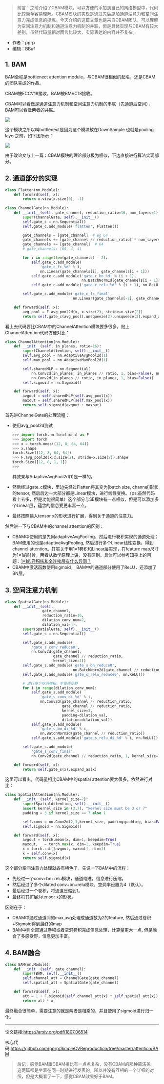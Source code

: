 > 前言：之前介绍了CBAM模块，可以方便的添加到自己的网络模型中，代码比较简单容易理解。CBAM模块的实现是通过先后施加通道注意力和空间注意力完成信息的提炼。今天介绍的这篇文章也是来自CBAM团队，可以理解为空间注意力机制和通道注意力机制的并联，但是具体实现与CBAM有较大差别，虽然代码量相对而言比较大，实际表达的内容并不复杂。

- 作者：pprp
- 编辑：BBuf

## 1. BAM

BAM全程是bottlenect attention module，与CBAM很相似的起名，还是CBAM的团队完成的作品。

CBAM被ECCV18接收，BAM被BMVC18接收。

CBAM可以看做是通道注意力机制和空间注意力机制的串联（先通道后空间），BAM可以看做两者的并联。

![](https://img-blog.csdnimg.cn/20200103194503616.png?x-oss-process=image/watermark,type_ZmFuZ3poZW5naGVpdGk,shadow_10,text_aHR0cHM6Ly9ibG9nLmNzZG4ubmV0L0REX1BQX0pK,size_16,color_FFFFFF,t_70)

这个模块之所以叫bottlenect是因为这个模块放在DownSample 也就是pooling layer之前，如下图所示：

![](https://img-blog.csdnimg.cn/20200103195320299.png?x-oss-process=image/watermark,type_ZmFuZ3poZW5naGVpdGk,shadow_10,text_aHR0cHM6Ly9ibG9nLmNzZG4ubmV0L0REX1BQX0pK,size_16,color_FFFFFF,t_70)

由于改论文与上一篇：CBAM模块的理论部分极为相似，下边直接进行算法实现部分。

## 2. 通道部分的实现

```python
class Flatten(nn.Module):
    def forward(self, x):
        return x.view(x.size(0), -1)
    
class ChannelGate(nn.Module):
    def __init__(self, gate_channel, reduction_ratio=16, num_layers=1):
        super(ChannelGate, self).__init__()
        self.gate_c = nn.Sequential()
        self.gate_c.add_module('flatten', Flatten())

        gate_channels = [gate_channel]  # eg 64
        gate_channels += [gate_channel // reduction_ratio] * num_layers  # eg 4
        gate_channels += [gate_channel]  # 64
        # gate_channels: [64, 4, 4]

        for i in range(len(gate_channels) - 2):
            self.gate_c.add_module(
                'gate_c_fc_%d' % i,
                nn.Linear(gate_channels[i], gate_channels[i + 1]))
            self.gate_c.add_module('gate_c_bn_%d' % (i + 1),
                                   nn.BatchNorm1d(gate_channels[i + 1]))
            self.gate_c.add_module('gate_c_relu_%d' % (i + 1), nn.ReLU())

        self.gate_c.add_module('gate_c_fc_final',
                               nn.Linear(gate_channels[-2], gate_channels[-1]))

    def forward(self, x):
        avg_pool = F.avg_pool2d(x, x.size(2), stride=x.size(2))
        return self.gate_c(avg_pool).unsqueeze(2).unsqueeze(3).expand_as(x)
```

看上去代码要比CBAM中的ChannelAttention模块要多很多，贴上ChannelAttention代码方便对比：

```python
class ChannelAttention(nn.Module):
    def __init__(self, in_planes, rotio=16):
        super(ChannelAttention, self).__init__()
        self.avg_pool = nn.AdaptiveAvgPool2d(1)
        self.max_pool = nn.AdaptiveMaxPool2d(1)

        self.sharedMLP = nn.Sequential(
            nn.Conv2d(in_planes, in_planes // ratio, 1, bias=False), nn.ReLU(),
            nn.Conv2d(in_planes // rotio, in_planes, 1, bias=False))
        self.sigmoid = nn.Sigmoid()

    def forward(self, x):
        avgout = self.sharedMLP(self.avg_pool(x))
        maxout = self.sharedMLP(self.max_pool(x))
        return self.sigmoid(avgout + maxout)
```

首先讲ChannelGate的处理流程：

- 使用avg_pool2d测试

    ```python
    >>> import torch.nn.functional as F
    >>> import torch
    >>> x = torch.ones((12, 8, 64, 64))
    >>> x.shape
    torch.Size([12, 8, 64, 64])
    >>> F.avg_pool2d(x,x.size(2), stride=x.size(2)).shape
    torch.Size([12, 8, 1, 1])
    >>>
    ```

    其效果与AdaptiveAvgPool2d(1)是一样的。

- 然后经过gate_c模块，里边先经过Flatten将其变为[batch size, channel]形状的tensor, 然后后边一大部分都是Linear模块，进行线性变换。（ps:虽然代码看上去多，但是功能很简单）这个部分与SE模块有一点相似，但是可以添加多个Linear层，蕴含的信息要更丰富一点。

- 最终按照输入tensor x的形状进行扩展，得到关于通道的注意力。

然后讲一下与CBAM中的channel attention的区别：

- CBAM中使用的是先用adaptiveAvgPooling，然后进行卷积实现的通道处理；BAM使用的也是adaptiveAvgPooling, 然后进行多个Linear线性变换，得到channel attention。其实关于用1$\times$1卷积和Linear层实现，在feature map尺寸为1$\times​$1的时候，两者从数学原理上讲，没有区别。具体可以参考知乎上的问题：[1*1的卷积核和全连接层有什么异同？](https://www.zhihu.com/question/274256206/answer/375302595)
- CBAM中激活函数使用sigmoid， BAM中的通道部分使用了ReLU，还添加了BN层。

## 3. 空间注意力机制

```python
class SpatialGate(nn.Module):
    def __init__(self,
                 gate_channel,
                 reduction_ratio=16,
                 dilation_conv_num=2,
                 dilation_val=4):
        super(SpatialGate, self).__init__()
        self.gate_s = nn.Sequential()

        self.gate_s.add_module(
            'gate_s_conv_reduce0',
            nn.Conv2d(gate_channel,
                      gate_channel // reduction_ratio,
                      kernel_size=1))
        self.gate_s.add_module('gate_s_bn_reduce0',
                               nn.BatchNorm2d(gate_channel // reduction_ratio))
        self.gate_s.add_module('gate_s_relu_reduce0', nn.ReLU())

        # 进行多个空洞卷积，丰富感受野
        for i in range(dilation_conv_num):
            self.gate_s.add_module(
                'gate_s_conv_di_%d' % i,
                nn.Conv2d(gate_channel // reduction_ratio,
                          gate_channel // reduction_ratio,
                          kernel_size=3,
                          padding=dilation_val,
                          dilation=dilation_val))
            self.gate_s.add_module(
                'gate_s_bn_di_%d' % i,
                nn.BatchNorm2d(gate_channel // reduction_ratio))
            self.gate_s.add_module('gate_s_relu_di_%d' % i, nn.ReLU())

        self.gate_s.add_module(
            'gate_s_conv_final',
            nn.Conv2d(gate_channel // reduction_ratio, 1, kernel_size=1))

    def forward(self, x):
        return self.gate_s(x).expand_as(x)
```

这里可以看出，代码量相比CBAM中的spatial attention要大很多，依然进行对比：

```python
class SpatialAttention(nn.Module):
    def __init__(self, kernel_size=7):
        super(SpatialAttention, self).__init__()
        assert kernel_size in (3,7), "kernel size must be 3 or 7"
        padding = 3 if kernel_size == 7 else 1

        self.conv = nn.Conv2d(2,1,kernel_size, padding=padding, bias=False)
        self.sigmoid = nn.Sigmoid()

    def forward(self, x):
        avgout = torch.mean(x, dim=1, keepdim=True)
        maxout, _ = torch.max(x, dim=1, keepdim=True)
        x = torch.cat([avgout, maxout], dim=1)
        x = self.conv(x)
        return self.sigmoid(x)
```

这个部分空间注意力处理就各有特色了，先说一下BAM中的流程：

- 先经过一个conv+bn+relu模块，通道缩进，信息进行压缩。
- 然后经过了多个dilated conv+bn+relu模块，空洞率设置为4（默认）。
- 最后经过一个卷积，将通道压缩到1。
- 最终将其扩展为tensor x的形状。

区别在于：

- CBAM中通过通道间的max,avg处理成通道数为2的feature, 然后通过卷积+Sigmoid得到最终的map
- BAM中则全部通过卷积或者空洞卷积完成信息处理，计算量更大一点, 但是融合了多感受野，信息更加丰富。

## 4. BAM融合

```python
class BAM(nn.Module):
    def __init__(self, gate_channel):
        super(BAM, self).__init__()
        self.channel_att = ChannelGate(gate_channel)
        self.spatial_att = SpatialGate(gate_channel)

    def forward(self, x):
        att = 1 + F.sigmoid(self.channel_att(x) * self.spatial_att(x))
        return att * x
```

最终融合很简单，需要注意的就是两者是相乘的，并且使用了sigmoid进行归一化。

---

论文链接:https://arxiv.org/pdf/1807.06514

核心代码:<https://github.com/pprp/SimpleCVReproduction/tree/master/attention/BAM>

> 后记：感觉BAM跟CBAM相比有一点点复杂，没有CBAM的那种简洁美。这两篇都是坐着在同一时期进行发表的，所以并没有互相的一个详细的对照，但是大概看了一下，感觉CBAM效果好于BAM。

